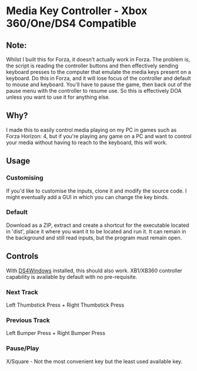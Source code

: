 # Media Key Controller - Xbox 360/One/DS4 Compatible
## Note:
Whilst I built this for Forza, it doesn't actually work in Forza. The problem is, the script is reading the controller buttons and then effectively sending keyboard presses to the computer that emulate the media keys present on a keyboard. Do this in Forza, and it will lose focus of the controller and default to mouse and keyboard. You'll have to pause the game, then back out of the pause menu with the controller to resume use. So this is effectively DOA unless you want to use it for anything else.

## Why?
I made this to easily control media playing on my PC in games such as Forza Horizon: 4, but if you're playing any game on a PC and want to control your media without having to reach to the keyboard, this will work.

## Usage
### Customising
If you'd like to customise the inputs, clone it and modify the source code. I might eventually add a GUI in which you can change the key binds.

### Default

Download as a ZIP, extract and create a shortcut for the executable located in 'dist', place it where you want it to be located and run it. 
It can remain in the background and still read inputs, but the program must remain open.

## Controls
With [DS4Windows](http://ds4windows.com/) installed, this should also work. XB1/XB360 controller capability is available by default with no pre-requisite.

### Next Track
Left Thumbstick Press + Right Thumbstick Press
### Previous Track
Left Bumper Press + Right Bumper Press
### Pause/Play
X/Square - Not the most convenient key but the least used available key.
